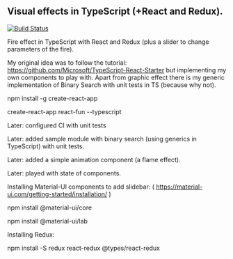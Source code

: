 ## Visual effects in TypeScript (+React and Redux).

[![Build Status](https://dev.azure.com/krzysztofjaniszewski0334/React-fun/_apis/build/status/krzyszsz.react-fun%20(1)?branchName=master)](https://dev.azure.com/krzysztofjaniszewski0334/React-fun/_build/latest?definitionId=3&branchName=master)

Fire effect in TypeScript with React and Redux (plus a slider to change parameters of the fire).

My original idea was to follow the tutorial: https://github.com/Microsoft/TypeScript-React-Starter but implementing my own components to play with. Apart from graphic effect there is my generic implementation of Binary Search with unit tests in TS (because why not).

npm install -g create-react-app

create-react-app react-fun --typescript

Later: configured CI with unit tests

Later: added sample module with binary search (using generics in TypeScript) with unit tests.

Later: added a simple animation component (a flame effect).

Later: played with state of components.

Installing Material-UI components to add slidebar: ( https://material-ui.com/getting-started/installation/ )

npm install @material-ui/core

npm install @material-ui/lab

Installing Redux:

npm install -S redux react-redux @types/react-redux

